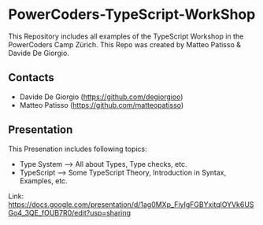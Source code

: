 # PowerCoders-TypeScript-WorkShop
This Repository includes all examples of the TypeScript Workshop in the PowerCoders Camp Zürich. 
This Repo was created by Matteo Patisso & Davide De Giorgio.

## Contacts
- Davide De Giorgio (https://github.com/degiorgioo)
- Matteo Patisso (https://github.com/matteopatisso)

## Presentation
This Presenation includes following topics:
- Type System --> All about Types, Type checks, etc.
- TypeScript --> Some TypeScript Theory, Introduction in Syntax, Examples, etc.

Link: https://docs.google.com/presentation/d/1ag0MXp_FiyIgFGBYxitqlOYVk6USGo4_3QE_fOUB7R0/edit?usp=sharing

